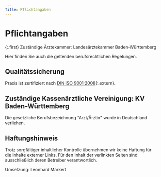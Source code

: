 ```yaml
---
Title: Pflichtangaben
---
```


Pflichtangaben
==============

{:.first}
Zuständige Ärztekammer: Landesärztekammer Baden-Württemberg

Hier finden Sie auch die geltenden berufsrechtlichen Regelungen.

Qualitätssicherung
------------------

Praxis ist zertifiziert nach [DIN ISO 9001:2008](images/ISO-Zertifikat.pdf){:.extern}.

Zuständige Kassenärztliche Vereinigung: KV Baden-Württemberg
------------------------------------------------------------

Die gesetzliche Berufsbezeichnung "Arzt/Ärztin" wurde in Deutschland verliehen.

Haftungshinweis
---------------

Trotz sorgfältiger inhaltlicher Kontrolle übernehmen wir keine Haftung für die Inhalte externer Links. Für den Inhalt der verlinkten Seiten sind ausschließlich deren Betreiber verantwortlich.

Umsetzung: Leonhard Markert
